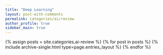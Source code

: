 ```yaml
---
title: "Deep Learning"
layout: post-with-comments
permalink: categories/ai/review
author_profile: true
sidebar_main: true
---
```



{% assign posts = site.categories.ai-review %}
{% for post in posts %} {% include archive-single.html type=page.entries_layout %} {% endfor %}